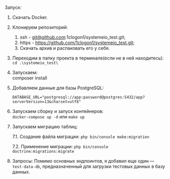 Запуск:
1. Скачать Docker.

2. Клонируем репозиторий:
	1) ssh - git@github.com:1clogon1/systemeio_test.git; 
	2) https - https://github.com/1clogon1/systemeio_test.git; 
	3) Скачать архив и распаковать его у себя.

3. Переходим в папку проекта в терминале(если не в ней находитесь): 
	`cd .\systemeio_test\`

4. Запускаем:           
	composer install

5. Добавляем данные для базы PostgreSQL:

   `DATABASE_URL="postgresql://app:password@postgres:5432/app?serverVersion=13&charset=utf8"`

7. Запускаем сборку и запуск контейнеров:          
  `docker-compose up -d`
   или
  `make up`

8. Запускаем миграцию таблиц:

  	7.1. Создание файла миграции:
  	`php bin/console make:migration`

  	7.2. Применение миграции:
  	`php bin/console doctrine:migrations:migrate`

9. Запросы:
  Помимо основных эндпоинтов, я добавил еще один — `test-data-db`, 
  предназначенный для загрузки тестовых данных в базу данных.
